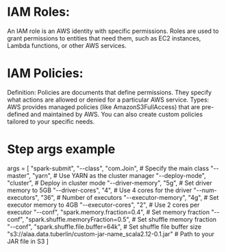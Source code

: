 # IAM Roles:
An IAM role is an AWS identity with specific permissions. Roles are used to grant 
permissions to entities that need them, such as EC2 instances, Lambda functions, 
or other AWS services.

# IAM Policies:
Definition: Policies are documents that define permissions. They specify what actions are allowed or denied for a particular AWS service.
Types: AWS provides managed policies (like AmazonS3FullAccess) that are pre-defined and maintained by AWS. You can also create custom policies tailored to your specific needs.

# Step args example
args = [
  "spark-submit",
  "--class", "com.Join",                      # Specify the main class
  "--master", "yarn",                         # Use YARN as the cluster manager
  "--deploy-mode", "cluster",                 # Deploy in cluster mode
  "--driver-memory", "5g",                    # Set driver memory to 5GB
  "--driver-cores", "4",                      # Use 4 cores for the driver
  "--num-executors", "36",                    # Number of executors
  "--executor-memory", "4g",                  # Set executor memory to 4GB
  "--executor-cores", "2",                    # Use 2 cores per executor
  "--conf", "spark.memory.fraction=0.4",      # Set memory fraction
  "--conf", "spark.shuffle.memoryFraction=0.5", # Set shuffle memory fraction
  "--conf", "spark.shuffle.file.buffer=64k",  # Set shuffle file buffer size
  "s3://alaa.data.tuberlin/custom-jar-name_scala2.12-0.1.jar"  # Path to your JAR file in S3
]

